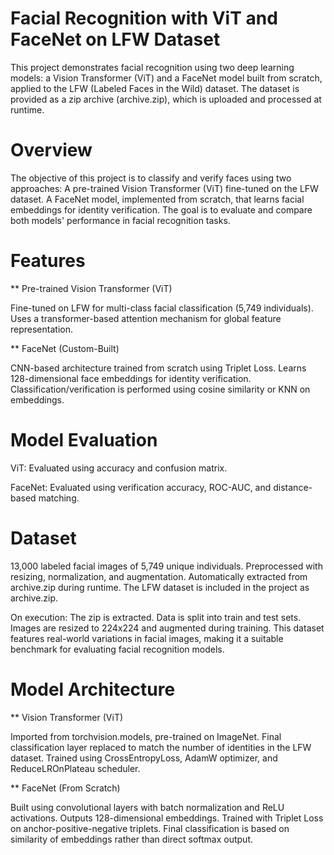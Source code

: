 # Facial Recognition with ViT and FaceNet on LFW Dataset
This project demonstrates facial recognition using two deep learning models: a Vision Transformer (ViT) and a FaceNet model built from scratch, applied to the LFW (Labeled Faces in the Wild) dataset. The dataset is provided as a zip archive (archive.zip), which is uploaded and processed at runtime.

# Overview 
The objective of this project is to classify and verify faces using two approaches:
A pre-trained Vision Transformer (ViT) fine-tuned on the LFW dataset.
A FaceNet model, implemented from scratch, that learns facial embeddings for identity verification.
The goal is to evaluate and compare both models' performance in facial recognition tasks.

# Features
** Pre-trained Vision Transformer (ViT)

   Fine-tuned on LFW for multi-class facial classification (5,749 individuals).
   Uses a transformer-based attention mechanism for global feature representation.

** FaceNet (Custom-Built)

   CNN-based architecture trained from scratch using Triplet Loss.
   Learns 128-dimensional face embeddings for identity verification.
   Classification/verification is performed using cosine similarity or KNN on embeddings.

#  Model Evaluation
ViT: Evaluated using accuracy and confusion matrix.

FaceNet: Evaluated using verification accuracy, ROC-AUC, and distance-based matching.

# Dataset 
13,000 labeled facial images of 5,749 unique individuals.
Preprocessed with resizing, normalization, and augmentation.
Automatically extracted from archive.zip during runtime.
The LFW dataset is included in the project as archive.zip. 

On execution:
The zip is extracted.
Data is split into train and test sets.
Images are resized to 224x224 and augmented during training.
This dataset features real-world variations in facial images, making it a suitable benchmark for evaluating facial recognition models.

# Model Architecture
** Vision Transformer (ViT)

   Imported from torchvision.models, pre-trained on ImageNet.
   Final classification layer replaced to match the number of identities in the LFW dataset.
   Trained using CrossEntropyLoss, AdamW optimizer, and ReduceLROnPlateau scheduler.

** FaceNet (From Scratch)
  
   Built using convolutional layers with batch normalization and ReLU activations.
   Outputs 128-dimensional embeddings.
   Trained with Triplet Loss on anchor-positive-negative triplets.
   Final classification is based on similarity of embeddings rather than direct softmax output.
